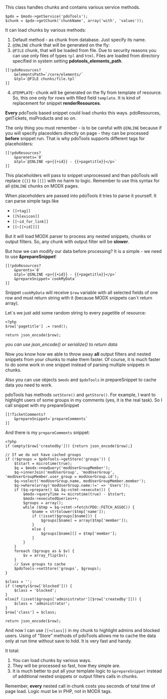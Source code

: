 This class handles chunks and contains various service methods.
```
$pdo = $modx->getService('pdoTools');
$chunk = $pdo->getChunk('chunkName', array('with', 'values'));
```

It can load chunks by various methods:
1. Default method - as chunk from database. Just specify its name.
2. `@INLINE` chunk that will be generated on the fly:
3. `@FILE` chunk, that will be loaded from file. Due to security reasons you can use only files of types `tpl` and `html`. Files are loaded from directory specified in system setting **pdotools_elements_path**.
```
[[!pdoResources?
    &elementsPath=`/core/elements/`
    &tpl=`@FILE chunks/file.tpl`
]]
```
4. `@TEMPLATE`- chunk will be generated on the fly from template of resource. So, this one only for rows with filled field `template`. It is kind of replacement for snippet **renderResources**.

**Every** pdoTools based snippet could load chunks this ways. pdoResources, getTickets, msProducts and so on.

The only thing you must remember - is to be careful with `@INLINE` because if you will specify placeolders directly on page - they can be processed **before** snippet run. That is why pdoTools supports different tags for placeholders:
```
[[!pdoResources?
    &parenets=`0`
    &tpl=`@INLINE <p>{{+id}} - {{+pagetitle}}</p>`
]]
```
This placeholders will pass to snippet unprocessed and than pdoTools will replace `{{}}` to `[[]]` with no harm to logic. Remember to use this syntax for all `@INLINE` chunks on MODX pages.

When placeholders are passed into pdoTools it tries to parse it yourself. It can parse simple tags like
* `[[+tag]]`
* `[[%lexicon]]`
* `[[~id_for_link]]`
* `[[~[[+id]]]]`

But it will load MODX parser to process any nested snippets, chunks or output filters. So, any chunk with output filter will be **slower**.

But how we can modify our data before processing? It is a simple - we need to use **&prepareSnippet**!
```
[[!pdoResources?
    &parents=`0`
    &tpl=`@INLINE <p>{{+id}} - {{+pagetitle}}</p>`
    &prepareSnippet=`cookMyData`
]]
```

Snippet `cookMyData` will receive `$row` variable with all selected fields of one row and must return string with it (because MODX snippets can`t return array).

Let`s we just add some random string to every pagetitle of resource:
```
<?php
$row['pagetitle'] .= rand();

return json_encode($row);
```
*you can use json_encode() or serialize() to return data*

Now you know how we able to throw away **all** output filters and nested snippets from your chunks to make them faster.
Of course, it is much faster to do some work in one snippet instead of parsing multiple snippets in chunks.

Also you can use objects `$modx` and `$pdoTools` in prepareSnippet to cache data you need to work.

pdoTools has methods `setStore()` and `getStore()`. For example, I want to highlight users of some groups in my comments (yes, it is the real task). So I call snippet with my prepareSnippet
```
[[!TicketComments?
    &prepareSnippet=`prepareComments`
]]
```

And there is my `prepareComments` snippet:
```
<?php
if (empty($row['createdby'])) {return json_encode($row);}

// If we do not have cached groups
if (!$groups = $pdoTools->getStore('groups')) {
	$tstart = microtime(true);
	$q = $modx->newQuery('modUserGroupMember');
	$q->innerJoin('modUserGroup', 'modUserGroup', 'modUserGroupMember.user_group = modUserGroup.id');
	$q->select('modUserGroup.name, modUserGroupMember.member');
	$q->where(array('modUserGroup.name:!=' => 'Users'));
	if ($q->prepare() && $q->stmt->execute()) {
		$modx->queryTime += microtime(true) - $tstart;
		$modx->executedQueries++;
		$groups = array();
		while ($tmp = $q->stmt->fetch(PDO::FETCH_ASSOC)) {
			$name = strtolower($tmp['name']);
			if (!isset($groups[$name])) {
				$groups[$name] = array($tmp['member']);
			}
			else {
				$groups[$name][] = $tmp['member'];
			}
		}
	}
	foreach ($groups as & $v) {
		$v = array_flip($v);
	}
	// Save groups to cache
	$pdoTools->setStore('groups', $groups);
}

$class = '';
if (!empty($row['blocked'])) {
	$class = 'blocked';
}
elseif (isset($groups['administrator'][$row['createdby']])) {
	$class = 'administrator';
}
$row['class'] = $class;

return json_encode($row);
```
And now I can use `[[+class]]` in my chunk to highlight admins and blocked users. Using of "Store" methods of pdoTools allows me to cache the data only at run time without save to hdd. It is very fast and handy.

It total:
1. You can load chunks by various ways.
2. They will be processed so fast, how they simple are.
3. It is much better to put all your template logic to `&prepareSnippet` instead of additional nested snippets or output filters calls in chunks.

Remember, **every** nested call in chunk costs you seconds of total time of page load. Logic must be in PHP, not in MODX tags.